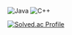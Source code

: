 ![Java](https://img.shields.io/badge/Java-007396.svg?&style=for-the-badge&logo=Java&logoColor=white)
![C++](https://img.shields.io/badge/C++-00599C.svg?&style=for-the-badge&logo=Java&logoColor=white)

[![Solved.ac
Profile](http://mazassumnida.wtf/api/v2/generate_badge?boj=versatile0010)](https://solved.ac/{handle})
